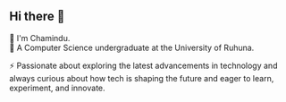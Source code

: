 ## Hi there 👋

🔭 I'm Chamindu.<br>
🌱 A Computer Science undergraduate at the University of Ruhuna.

⚡ Passionate about exploring the latest advancements in technology and always curious about how tech is shaping the future and eager to learn, experiment, and innovate.

<!--
**Chamindulk70/Chamindulk70** is a ✨ _special_ ✨ repository because its `README.md` (this file) appears on your GitHub profile.

Here are some ideas to get you started:

- 🔭 I’m currently working on ...
- 🌱 I’m currently learning ...
- 👯 I’m looking to collaborate on ...
- 🤔 I’m looking for help with ...
- 💬 Ask me about ...
- 📫 How to reach me: ...
- 😄 Pronouns: ...
- ⚡ Fun fact: ...
-->
